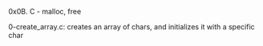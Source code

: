 0x0B. C - malloc, free

0-create_array.c: creates an array of chars, and initializes it with a specific char
